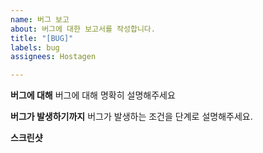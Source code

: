 ```yaml
---
name: 버그 보고
about: 버그에 대한 보고서를 작성합니다.
title: "[BUG]"
labels: bug
assignees: Hostagen

---
```


**버그에 대해**
버그에 대해 명확히 설명해주세요

**버그가 발생하기까지**
버그가 발생하는 조건을 단계로 설명해주세요.

**스크린샷**
